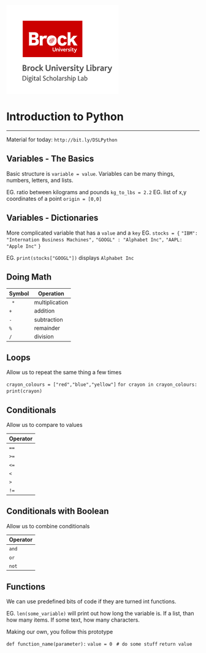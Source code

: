 
![dsl_logo.png](dsl_logo.png)

# Introduction to Python

***

Material for today: `http://bit.ly/DSLPython`

## Variables - The Basics

Basic structure is `variable = value`. Variables can be many things, numbers, letters, and lists.

EG. ratio between kilograms and pounds `kg_to_lbs = 2.2`
EG. list of x,y coordinates of a point `origin = [0,0]`

## Variables - Dictionaries

More complicated variable that has a `value` and a `key`
EG. 
`stocks = {`
`"IBM": "Internation Business Machines",`
`"GOOGL" : "Alphabet Inc",`
`"AAPL: "Apple Inc"`
`}`

EG. `print(stocks["GOOGL"])`
displays `Alphabet Inc`

## Doing Math

| Symbol |  Operation|
| --- | --- |
|` *`| multiplication |
|`+`| addition |
|`-`|subtraction|
|`%`|remainder|
|`/`|division|


## Loops

Allow us to repeat the same thing a few times

`crayon_colours = ["red","blue","yellow"]`
`for crayon in crayon_colours:`
`    print(crayon)`


## Conditionals

Allow us to compare to values 

|Operator|
| --- |
| `==` |
| `>=` |
| `<=` |
| `<` |
| `>` |
| `!=` |

## Conditionals with Boolean

Allow us to combine conditionals

|Operator|
| --- |
|`and`|
|`or`|
|`not`|

## Functions

We can use predefined bits of code if they are turned int functions.

EG. `len(some_variable)` will print out how long the variable is. If a list, than how many items. If some text, how many characters.

Making our own, you follow this prototype

`def function_name(parameter):`
`value = 0 `
`# do some stuff`
`return value`


